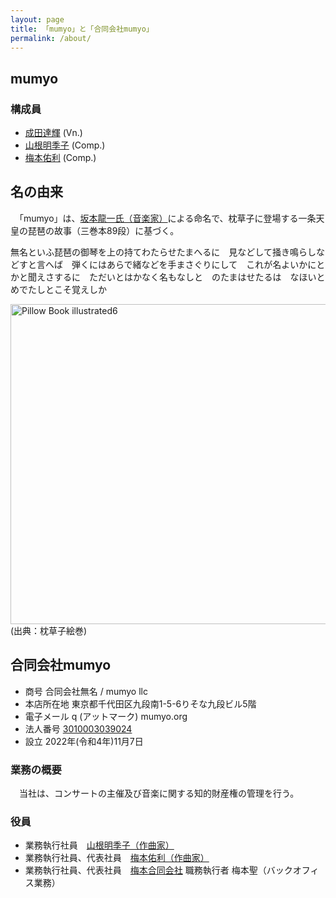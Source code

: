 ```yaml
---
layout: page
title: 「mumyo」と「合同会社mumyo」
permalink: /about/
---
```


## mumyo

### 構成員

* [成田達輝](https://tatsukinarita.com/) (Vn.)
* [山根明季子](https://akikoyamane.com/) (Comp.)
* [梅本佑利](https://www.yuriumemoto.com/) (Comp.)

## 名の由来

　「mumyo」は、[坂本龍一氏（音楽家）](https://linktr.ee/skmtgram)による命名で、枕草子に登場する一条天皇の琵琶の故事（三巻本89段）に基づく。

無名といふ琵琶の御琴を上の持てわたらせたまへるに　見などして掻き鳴らしなどすと言へば　弾くにはあらで緒などを手まさぐりにして　これが名よいかにとかと聞えさするに　ただいとはかなく名もなしと　のたまはせたるは　なほいとめでたしとこそ覚えしか

<a title="See page for author, Public domain, via Wikimedia Commons" href="https://commons.wikimedia.org/wiki/File:Pillow_Book_illustrated6.JPG"><img width="512" alt="Pillow Book illustrated6" src="https://upload.wikimedia.org/wikipedia/commons/thumb/2/28/Pillow_Book_illustrated6.JPG/512px-Pillow_Book_illustrated6.JPG"></a> (出典：枕草子絵巻)


## 合同会社mumyo

- 商号 合同会社無名 / mumyo llc
- 本店所在地 東京都千代田区九段南1-5-6りそな九段ビル5階
- 電子メール q (アットマーク) mumyo.org
- 法人番号 [3010003039024](https://www.houjin-bangou.nta.go.jp/henkorireki-johoto.html?selHouzinNo=3010003039024)
- 設立 2022年(令和4年)11月7日

### 業務の概要

　当社は、コンサートの主催及び音楽に関する知的財産権の管理を行う。

### 役員

* 業務執行社員　[山根明季子（作曲家）](https://akikoyamane.com)
* 業務執行社員、代表社員　[梅本佑利（作曲家）](https://www.yuriumemoto.com)
* 業務執行社員、代表社員　[梅本合同会社](https://home.umemoto.org) 職務執行者  梅本聖（バックオフィス業務）

